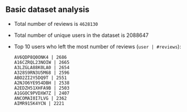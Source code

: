 ## Basic dataset analysis
 * Total number of reviews is `4628130`
 * Total number of unique users in the dataset is 2088647
 * Top 10 users who left the most number of reviews (`user | #reviews`):

   ```
   AV6QDP8Q0ONK4 | 2686
   A16CZRQL23NOIW | 2665
   A3LZGLA88K0LA0 | 2654
   A328S9RN3U5M68 | 2596
   ABO2ZI2Y5DQ9T | 2551
   A2NJO6YE954DBH | 2538
   A2EDZH51XHFA9B | 2503
   A1GGOC9PVDXW7Z | 2407
   ANCOMAI0I7LVG | 2362
   AIMR915K4YCN | 2221
   ```
